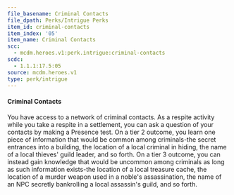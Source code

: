 ```yaml
---
file_basename: Criminal Contacts
file_dpath: Perks/Intrigue Perks
item_id: criminal-contacts
item_index: '05'
item_name: Criminal Contacts
scc:
  - mcdm.heroes.v1:perk.intrigue:criminal-contacts
scdc:
  - 1.1.1:17.5:05
source: mcdm.heroes.v1
type: perk/intrigue
---
```


#### Criminal Contacts

You have access to a network of criminal contacts. As a respite activity while you take a respite in a settlement, you can ask a question of your contacts by making a Presence test. On a tier 2 outcome, you learn one piece of information that would be common among criminals-the secret entrances into a building, the location of a local criminal in hiding, the name of a local thieves' guild leader, and so forth. On a tier 3 outcome, you can instead gain knowledge that would be uncommon among criminals as long as such information exists-the location of a local treasure cache, the location of a murder weapon used in a noble's assassination, the name of an NPC secretly bankrolling a local assassin's guild, and so forth.
